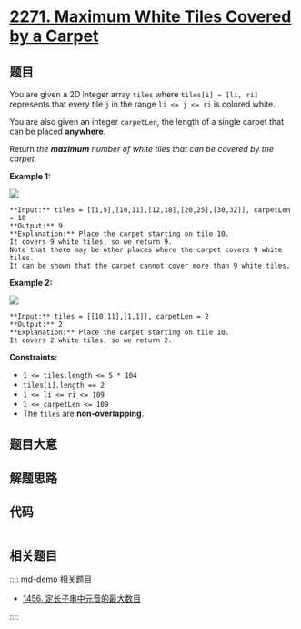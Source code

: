 # [2271. Maximum White Tiles Covered by a Carpet](https://leetcode.com/problems/maximum-white-tiles-covered-by-a-carpet)

## 题目

You are given a 2D integer array `tiles` where `tiles[i] = [li, ri]`
represents that every tile `j` in the range `li <= j <= ri` is colored white.

You are also given an integer `carpetLen`, the length of a single carpet that
can be placed **anywhere**.

Return _the **maximum** number of white tiles that can be covered by the
carpet_.



**Example 1:**

![](https://assets.leetcode.com/uploads/2022/03/25/example1drawio3.png)

    
    
    **Input:** tiles = [[1,5],[10,11],[12,18],[20,25],[30,32]], carpetLen = 10
    **Output:** 9
    **Explanation:** Place the carpet starting on tile 10. 
    It covers 9 white tiles, so we return 9.
    Note that there may be other places where the carpet covers 9 white tiles.
    It can be shown that the carpet cannot cover more than 9 white tiles.
    

**Example 2:**

![](https://assets.leetcode.com/uploads/2022/03/24/example2drawio.png)

    
    
    **Input:** tiles = [[10,11],[1,1]], carpetLen = 2
    **Output:** 2
    **Explanation:** Place the carpet starting on tile 10. 
    It covers 2 white tiles, so we return 2.
    



**Constraints:**

  * `1 <= tiles.length <= 5 * 104`
  * `tiles[i].length == 2`
  * `1 <= li <= ri <= 109`
  * `1 <= carpetLen <= 109`
  * The `tiles` are **non-overlapping**.


## 题目大意

## 解题思路

## 代码

```javascript

```

## 相关题目

:::: md-demo 相关题目
- [1456. 定长子串中元音的最大数目](https://leetcode.com/problems/maximum-number-of-vowels-in-a-substring-of-given-length)

::::
